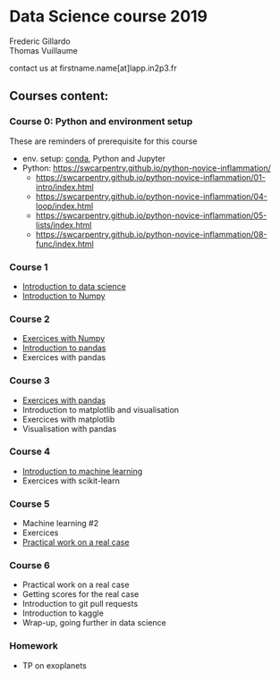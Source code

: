 # Data Science course 2019


Frederic Gillardo    
Thomas Vuillaume   

contact us at firstname.name[at]lapp.in2p3.fr


## Courses content:

### Course 0: Python and environment setup
These are reminders of prerequisite for this course

- env. setup: [conda](https://www.anaconda.com/products/individual), Python and Jupyter
- Python:
https://swcarpentry.github.io/python-novice-inflammation/
    - https://swcarpentry.github.io/python-novice-inflammation/01-intro/index.html
    - https://swcarpentry.github.io/python-novice-inflammation/04-loop/index.html
    - https://swcarpentry.github.io/python-novice-inflammation/05-lists/index.html
    - https://swcarpentry.github.io/python-novice-inflammation/08-func/index.html

### Course 1

- [Introduction to data science](M1_DataScience_intro1.pptx)
- [Introduction to Numpy](numpy)


### Course 2

- [Exercices with Numpy](numpy/Numpy_GalaxyMultiWaveLength.ipynb)
- [Introduction to pandas](pandas/README.md)
- Exercices with pandas


### Course 3
- [Exercices with pandas](pandas/Pandas_M1.ipynb)
- Introduction to matplotlib and visualisation
- Exercices with matplotlib
- Visualisation with pandas


### Course 4
- [Introduction to machine learning](machine_learning/README.md)
- Exercices with scikit-learn

### Course 5
- Machine learning #2
- Exercices
- [Practical work on a real case](Homework/README.md)

### Course 6
- Practical work on a real case
- Getting scores for the real case
- Introduction to git pull requests
- Introduction to kaggle
- Wrap-up, going further in data science


### Homework
- TP on exoplanets
